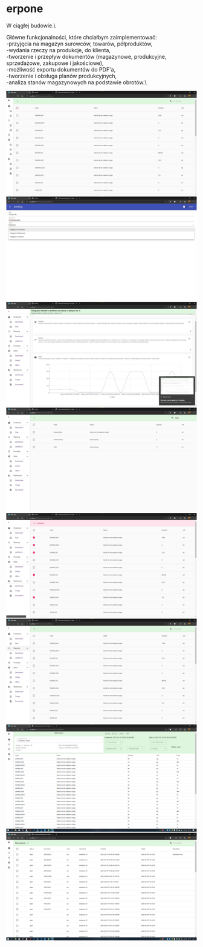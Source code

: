 # erpone
W ciągłej budowie.\

Główne funkcjonalności, które chciałbym zaimplementować:\
-przyjęcia na magazyn surowców, towarów, półproduktów,\
-wydania rzeczy na produkcje, do klienta,\
-tworzenie i przepływ dokumentów (magazynowe, produkcyjne, sprzedażowe, zakupowe i jakościowe),\
-możliwość exportu dokumentów do PDF'a,\
-tworzenie i obsługa planów produkcyjnych,\
-analiza stanów magazynowych na podstawie obrotów.\

<img src="https://github.com/mbartoszewski/erpone/blob/master/screenshots/colapsed_menu_drawer.jpg">
<img src="https://github.com/mbartoszewski/erpone/blob/master/screenshots/thing_add_fullscreen_dialog.jpg">
<img src="https://github.com/mbartoszewski/erpone/blob/master/screenshots/thing_details_view.jpg">
<img src="https://github.com/mbartoszewski/erpone/blob/master/screenshots/thing_search.jpg">
<img src="https://github.com/mbartoszewski/erpone/blob/master/screenshots/thing_selected.jpg">
<img src="https://github.com/mbartoszewski/erpone/blob/master/screenshots/warehouse.jpg">
<img src="https://github.com/mbartoszewski/erpone/blob/master/screenshots/document_detail.png">
<img src="https://github.com/mbartoszewski/erpone/blob/master/screenshots/document.png">



